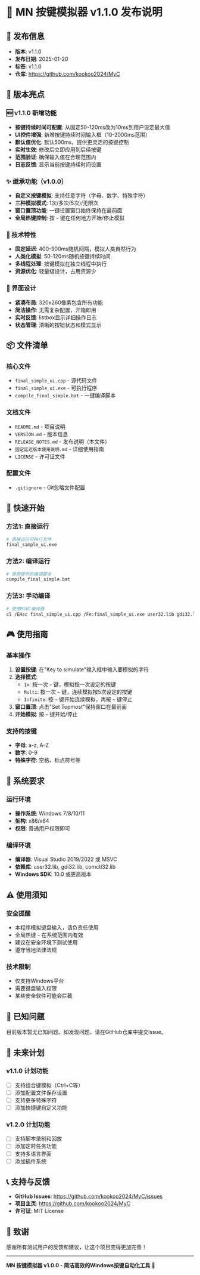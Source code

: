 # 🎉 MN 按键模拟器 v1.1.0 发布说明

## 📅 发布信息
- **版本**: v1.1.0
- **发布日期**: 2025-01-20
- **标签**: v1.1.0
- **仓库**: https://github.com/kookoo2024/MyC

## 🎯 版本亮点

### 🆕 v1.1.0 新增功能
- **按键持续时间可配置**: 从固定50-120ms改为10ms到用户设定最大值
- **UI控件增强**: 新增按键持续时间输入框（10-2000ms范围）
- **默认值优化**: 默认500ms，提供更灵活的按键控制
- **实时生效**: 修改后立即应用到后续按键
- **范围验证**: 确保输入值在合理范围内
- **日志反馈**: 显示当前按键持续时间设置

### ✨ 继承功能（v1.0.0）
- **自定义按键模拟**: 支持任意字符（字母、数字、特殊字符）
- **三种模拟模式**: 1次/多次(5次)/无限次
- **窗口置顶功能**: 一键设置窗口始终保持在最前面
- **全局热键控制**: 按 `~` 键在任何地方开始/停止模拟

### 🔧 技术特性
- **固定延迟**: 400-900ms随机间隔，模拟人类自然行为
- **人类化模拟**: 50-120ms随机按键持续时间
- **多线程处理**: 按键模拟在独立线程中执行
- **资源优化**: 轻量级设计，占用资源少

### 🎨 界面设计
- **紧凑布局**: 320x260像素包含所有功能
- **简洁操作**: 无需复杂配置，开箱即用
- **实时反馈**: listbox显示详细操作日志
- **状态管理**: 清晰的按钮状态和模式显示

## 📦 文件清单

### 核心文件
- `final_simple_ui.cpp` - 源代码文件
- `final_simple_ui.exe` - 可执行程序
- `compile_final_simple.bat` - 一键编译脚本

### 文档文件
- `README.md` - 项目说明
- `VERSION.md` - 版本信息
- `RELEASE_NOTES.md` - 发布说明（本文件）
- `固定延迟版本使用说明.md` - 详细使用指南
- `LICENSE` - 许可证文件

### 配置文件
- `.gitignore` - Git忽略文件配置

## 🚀 快速开始

### 方法1: 直接运行
```bash
# 直接运行可执行文件
final_simple_ui.exe
```

### 方法2: 编译运行
```bash
# 使用提供的编译脚本
compile_final_simple.bat
```

### 方法3: 手动编译
```bash
# 使用MSVC编译器
cl /EHsc final_simple_ui.cpp /Fe:final_simple_ui.exe user32.lib gdi32.lib comctl32.lib /link /SUBSYSTEM:WINDOWS
```

## 🎮 使用指南

### 基本操作
1. **设置按键**: 在"Key to simulate"输入框中输入要模拟的字符
2. **选择模式**: 
   - `1x`: 按一次 `~` 键，模拟按一次设定的按键
   - `Multi`: 按一次 `~` 键，连续模拟按5次设定的按键
   - `Infinite`: 按 `~` 键开始连续模拟，再按 `~` 键停止
3. **窗口置顶**: 点击"Set Topmost"保持窗口在最前面
4. **开始模拟**: 按 `~` 键开始/停止

### 支持的按键
- **字母**: a-z, A-Z
- **数字**: 0-9
- **特殊字符**: 空格、标点符号等

## 🔧 系统要求

### 运行环境
- **操作系统**: Windows 7/8/10/11
- **架构**: x86/x64
- **权限**: 普通用户权限即可

### 编译环境
- **编译器**: Visual Studio 2019/2022 或 MSVC
- **依赖库**: user32.lib, gdi32.lib, comctl32.lib
- **Windows SDK**: 10.0 或更高版本

## ⚠️ 使用须知

### 安全提醒
- 本程序模拟键盘输入，请负责任使用
- 全局热键 `~` 在系统范围内有效
- 建议在安全环境下测试使用
- 遵守当地法律法规

### 技术限制
- 仅支持Windows平台
- 需要键盘输入权限
- 某些安全软件可能会拦截

## 🐛 已知问题

目前版本暂无已知问题。如发现问题，请在GitHub仓库中提交Issue。

## 🔮 未来计划

### v1.1.0 计划功能
- [ ] 支持组合键模拟（Ctrl+C等）
- [ ] 添加配置文件保存设置
- [ ] 支持更多特殊字符
- [ ] 添加快捷键自定义功能

### v1.2.0 计划功能
- [ ] 支持脚本录制和回放
- [ ] 添加定时任务功能
- [ ] 支持多语言界面
- [ ] 添加插件系统

## 📞 支持与反馈

- **GitHub Issues**: https://github.com/kookoo2024/MyC/issues
- **项目主页**: https://github.com/kookoo2024/MyC
- **许可证**: MIT License

## 🙏 致谢

感谢所有测试用户的反馈和建议，让这个项目变得更加完善！

---

**MN 按键模拟器 v1.0.0 - 简洁高效的Windows按键自动化工具** 🎉
